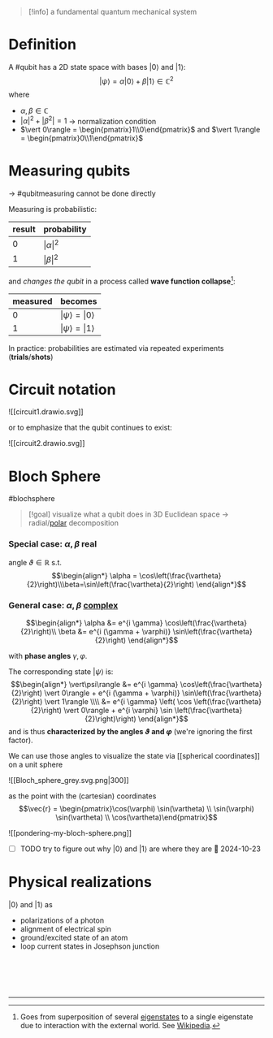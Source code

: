 >[!info] a fundamental quantum mechanical system

# Definition

A #qubit has a 2D state space with bases $|0\rangle$ and $|1\rangle$: $$|{\psi}\rangle = \alpha |0\rangle + \beta |1\rangle \in\mathbb{C}^{2}$$ 
where
- $\alpha, \beta \in \mathbb{C}$
- $|\alpha|^{2} + |\beta^{2}| = 1$ -> normalization condition
- $\vert 0\rangle = \begin{pmatrix}1\\0\end{pmatrix}$ and $\vert 1\rangle = \begin{pmatrix}0\\1\end{pmatrix}$

# Measuring qubits
-> #qubitmeasuring cannot be done directly

Measuring is probabilistic:

| result | probability            |
| ------ | ---------------------- |
| $0$    | $\vert\alpha\vert^{2}$ |
| $1$    | $\vert\beta\vert^{2}$  |
and *changes the qubit* in a process called **wave function collapse**[^1]:

| measured | becomes                             |
| -------- | ----------------------------------- |
| $0$      | $\vert\psi\rangle = \vert 0\rangle$ |
| $1$      | $\vert\psi\rangle=\vert 1\rangle$   |

In practice: probabilities are estimated via repeated experiments (**trials**/**shots**)

# Circuit notation

![[circuit1.drawio.svg]]

or to emphasize that the qubit continues to exist:

![[circuit2.drawio.svg]]

# Bloch Sphere
#blochsphere

>[!goal] visualize what a qubit does in 3D Euclidean space -> radial/[polar](polar%20coordinates.md) decomposition

### Special case: $\alpha, \beta$ real

angle $\vartheta \in \mathbb{R}$ s.t. $$\begin{align*}
\alpha = \cos\left(\frac{\vartheta}{2}\right)\\\beta=\sin\left(\frac{\vartheta}{2}\right)
\end{align*}$$
### General case: $\alpha, \beta$ [complex](complex%20numbers.md)

$$\begin{align*}
\alpha &= e^{i \gamma} \cos\left(\frac{\vartheta}{2}\right)\\
\beta &= e^{i (\gamma + \varphi)} \sin\left(\frac{\vartheta}{2}\right)
\end{align*}$$

with **phase angles** $\gamma, \varphi$.

The corresponding state $\vert\psi\rangle$ is: $$\begin{align*}
\vert\psi\rangle &= e^{i \gamma} \cos\left(\frac{\vartheta}{2}\right) \vert 0\rangle + e^{i (\gamma + \varphi)} \sin\left(\frac{\vartheta}{2}\right) \vert 1\rangle \\\\
&= e^{i \gamma} \left( \cos \left(\frac{\vartheta}{2}\right) \vert 0\rangle + e^{i \varphi} \sin \left(\frac{\vartheta}{2}\right)\right)
\end{align*}$$and is thus **characterized by the angles $\vartheta$ and $\varphi$** (we're ignoring the first factor).

We can use those angles to visualize the state via [[spherical coordinates]] on a unit sphere

![[Bloch_sphere_grey.svg.png|300]]

as the point with the (cartesian) coordinates $$\vec{r} = \begin{pmatrix}\cos(\varphi) \sin(\vartheta) \\ \sin(\varphi) \sin(\vartheta) \\ \cos(\vartheta)\end{pmatrix}$$

![[pondering-my-bloch-sphere.png]]


- [ ] TODO try to figure out why $\vert 0\rangle$ and $\vert 1\rangle$ are where they are 📅 2024-10-23 

# Physical realizations

$\vert 0\rangle$ and $\vert 1\rangle$ as
- polarizations of a photon
- alignment of electrical spin
- ground/excited state of an atom
- loop current states in Josephson junction
# <br>
----


[^1]:  Goes from superposition of several [eigenstates](https://en.wikipedia.org/wiki/Quantum_state#Eigenstates_and_pure_states) to a single eigenstate due to interaction with the external world. See [Wikipedia](https://en.wikipedia.org/wiki/Wave_function_collapse).
